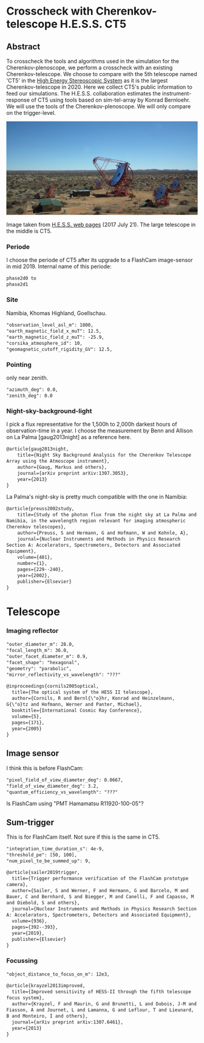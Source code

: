 # Crosscheck with Cherenkov-telescope H.E.S.S. CT5

## Abstract
To crosscheck the tools and algorithms used in the simulation for the Cherenkov-plenoscope, we perform a crosscheck with an existing Cherenkov-telescope. We choose to compare with the 5th telescope named 'CT5' in the [High Energy Stereoscopic System](https://www.mpi-hd.mpg.de/hfm/HESS/) as it is the largest Cherenkov-telescope in 2020. Here we collect CT5's public information to feed our simulations. The H.E.S.S. collaboration estimates the instrument-response of CT5 using tools based on sim-tel-array by Konrad Bernloehr. We will use the tools of the Cherenkov-plenoscope. We will only compare on the trigger-level.

![img](readme/hess_overview.jpg)

Image taken from [H.E.S.S. web pages](https://www.mpi-hd.mpg.de/hfm/HESS/pages/about/telescopes/) (2017 July 21). The large telescope in the middle is CT5.

### Periode
I choose the periode of CT5 after its upgrade to a FlashCam image-sensor in mid 2019.
Internal name of this periode:
```
phase2d0 to
phase2d1
```

### Site
Namibia, Khomas Highland, Goellschau.
```
"observation_level_asl_m": 1800,
"earth_magnetic_field_x_muT": 12.5,
"earth_magnetic_field_z_muT": -25.9,
"corsika_atmosphere_id": 10,
"geomagnetic_cutoff_rigidity_GV": 12.5,
```

### Pointing
only near zenith.
```
"azimuth_deg": 0.0,
"zenith_deg": 0.0
```

### Night-sky-background-light
I pick a flux representative for the 1,500h to 2,000h darkest hours of observation-time in a year. I choose the measurement by 
Benn and Allison on La Palma [gaug2013night] as a reference here.

```
@article{gaug2013night,
    title={Night Sky Background Analysis for the Cherenkov Telescope Array using the Atmoscope instrument},
    author={Gaug, Markus and others},
    journal={arXiv preprint arXiv:1307.3053},
    year={2013}
}
```
La Palma's night-sky is pretty much compatible with the one in Namibia:
```
@article{preuss2002study,
    title={Study of the photon flux from the night sky at La Palma and Namibia, in the wavelength region relevant for imaging atmospheric Cherenkov telescopes},
    author={Preuss, S and Hermann, G and Hofmann, W and Kohnle, A},
    journal={Nuclear Instruments and Methods in Physics Research Section A: Accelerators, Spectrometers, Detectors and Associated Equipment},
    volume={481},
    number={1},
    pages={229--240},
    year={2002},
    publisher={Elsevier}
}
```

# Telescope

### Imaging reflector
```
"outer_diameter_m": 28.0,
"focal_length_m": 36.0,
"outer_facet_diameter_m": 0.9,
"facet_shape": "hexagonal",
"geometry": "parabolic",
"mirror_reflectivity_vs_wavelength": "???"
```

```
@inproceedings{cornils2005optical,
  title={The optical system of the HESS II telescope},
  author={Cornils, R and Bernl{\"o}hr, Konrad and Heinzelmann, G{\"o}tz and Hofmann, Werner and Panter, Michael},
  booktitle={International Cosmic Ray Conference},
  volume={5},
  pages={171},
  year={2005}
}
```

Image sensor
------------
I think this is before FlashCam:
```
"pixel_field_of_view_diameter_deg": 0.0667,
"field_of_view_diameter_deg": 3.2,
"quantum_efficiency_vs_wavelength": "???"
```

Is FlashCam using "PMT Hamamatsu R11920-100-05"?

Sum-trigger
-----------
This is for FlashCam itself. Not sure if this is the same in CT5.
```
"integration_time_duration_s": 4e-9,
"threshold_pe": [50, 100],
"num_pixel_to_be_summed_up": 9,
```

```
@article{sailer2019trigger,
  title={Trigger performance verification of the FlashCam prototype camera},
  author={Sailer, S and Werner, F and Hermann, G and Barcelo, M and Bauer, C and Bernhard, S and Biegger, M and Canelli, F and Capasso, M and Diebold, S and others},
  journal={Nuclear Instruments and Methods in Physics Research Section A: Accelerators, Spectrometers, Detectors and Associated Equipment},
  volume={936},
  pages={392--393},
  year={2019},
  publisher={Elsevier}
}
```

### Focussing
```
"object_distance_to_focus_on_m": 12e3,
```

```
@article{krayzel2013improved,
  title={Improved sensitivity of HESS-II through the fifth telescope focus system},
  author={Krayzel, F and Maurin, G and Brunetti, L and Dubois, J-M and Fiasson, A and Journet, L and Lamanna, G and Leflour, T and Lieunard, B and Monteiro, I and others},
  journal={arXiv preprint arXiv:1307.6461},
  year={2013}
}
```
